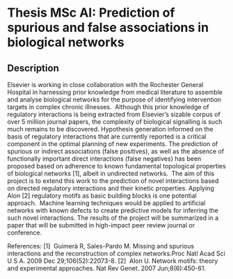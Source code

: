 # Thesis MSc AI: Prediction of spurious and false associations in biological networks

## Description
Elsevier is working in close collaboration with the Rochester General Hospital in harnessing prior knowledge from medical literature to assemble and analyse biological networks for the purpose of identifying intervention targets in complex chronic illnesses.  Although this prior knowledge of regulatory interactions is being extracted from Elsevier’s sizable corpus of over 5 million journal papers, the complexity of biological signalling is such much remains to be discovered. Hypothesis generation informed on the basis of regulatory interactions that are currently reported is a critical component in the optimal planning of new experiments. The prediction of spurious or indirect associations (false positives), as well as the absence of functionally important direct interactions (false negatives) has been proposed based on adherence to known fundamental topological properties of biological networks [1], albeit in undirected networks.  The aim of this project is to extend this work to the prediction of novel interactions based on directed regulatory interactions and their kinetic properties. Applying Alon [2] regulatory motifs as basic building blocks is one potential approach.  Machine learning techniques would be applied to artificial networks with known defects to create predictive models for inferring the such novel interactions. The results of the project will be summarized in a paper that will be submitted in high-impact peer review journal or conference.

References:
[1]  Guimerà R, Sales-Pardo M. Missing and spurious interactions and the reconstruction of complex networks.Proc Natl Acad Sci U S A. 2009 Dec 29;106(52):22073-8.
[2]  Alon U. Network motifs: theory and experimental approaches. Nat Rev Genet. 2007 Jun;8(6):450-61.
